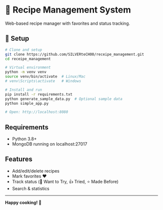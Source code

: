 # 🍳 Recipe Management System

Web-based recipe manager with favorites and status tracking.

## 🚀 Setup

```bash
# Clone and setup
git clone https://github.com/SILVERteCH00/receipe_management.git
cd receipe_management

# Virtual environment
python -m venv venv
source venv/bin/activate  # Linux/Mac
# venv\Scripts\activate   # Windows

# Install and run
pip install -r requirements.txt
python generate_sample_data.py  # Optional sample data
python simple_app.py

# Open: http://localhost:8080
```

## Requirements
- Python 3.8+
- MongoDB running on localhost:27017

## Features
- Add/edit/delete recipes
- Mark favorites ❤️
- Track status (🤔 Want to Try, 👍 Tried, ⭐ Made Before)
- Search & statistics

---
**Happy cooking! 🍳**
